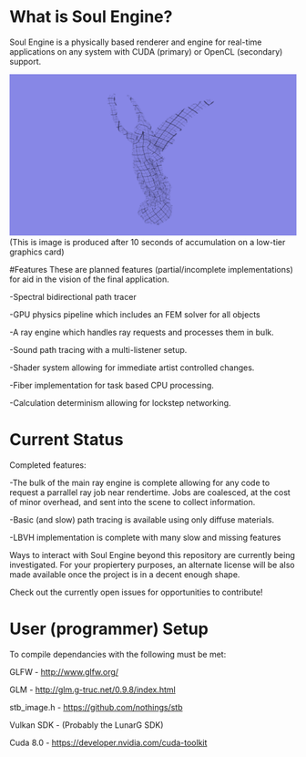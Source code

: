 # What is Soul Engine?
Soul Engine is a physically based renderer and engine for real-time applications on any 
system with CUDA (primary) or OpenCL (secondary) support. 

![Stanford's Lucy Model](StanfordLucy.png)
(This is image is produced after 10 seconds of accumulation on a low-tier graphics card)

#Features
These are planned features (partial/incomplete implementations) for aid in the vision of the final application.

  -Spectral bidirectional path tracer
  
  -GPU physics pipeline which includes an FEM solver for all objects
  
  -A ray engine which handles ray requests and processes them in bulk.
  
  -Sound path tracing with a multi-listener setup.
  
  -Shader system allowing for immediate artist controlled changes.
  
  -Fiber implementation for task based CPU processing.
  
  -Calculation determinism allowing for lockstep networking.
  
# Current Status
Completed features:

  -The bulk of the main ray engine is complete allowing for any code to request a parrallel ray job near rendertime. Jobs are coalesced, at the cost of minor overhead, and sent into the scene to collect information. 
  
  -Basic (and slow) path tracing is available using only diffuse materials.
  
  -LBVH implementation is complete with many slow and missing features

Ways to interact with Soul Engine beyond this repository are currently being investigated.
For your propiertery purposes, an alternate license will be also made available once the project is in a decent enough shape.

Check out the currently open issues for opportunities to contribute!

# User (programmer) Setup
To compile dependancies with the following must be met:

  GLFW        - http://www.glfw.org/
  
  GLM         - http://glm.g-truc.net/0.9.8/index.html
  
  stb_image.h - https://github.com/nothings/stb
  
  Vulkan SDK  - (Probably the LunarG SDK)
  
  Cuda 8.0    - https://developer.nvidia.com/cuda-toolkit
